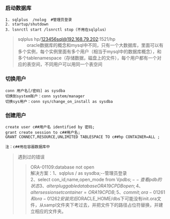 ### 启动数据库
```
1. sqlplus  /nolog  #管理员登录
2. startup/shutdown
3. lsnrctl start /lsnrctl stop（不用在sqlplus）
```
> sqlplus hp/123456sql@192.168.79.202:1521/hp  
&emsp;&emsp;oracle数据库的概念和mysql中不同，只有一个大数据库，里面可以有多个实例，每个实例里面有多个用户（相当于mysql中的数据库概念），和多个tablenamespace（存储数据，磁盘上的文件），每个用户都有一个对应的表空间，不同用户可以用同一个表空间

### 切换用户
```
conn 用户名[/密码] as sysdba
切换到system账户：conn system/manager
切换sys用户：conn sys/change_on_install as sysdba
```

### 创建用户
```
create user c##用户名 identified by 密码;
grant create session to c##用户名;
GRANT CONNECT,RESOURCE,UNLIMITED TABLESPACE TO c##hp CONTAINER=ALL ;

注：c##用在容器数据库中
```

 
>  遇到过的错误
>>ORA-01109:database not open  
解决方案：1、sqlplus / as sysdba;--管理员登录  
	2、select con_id,name,open_mode from V$pdbs;--查看pdb的状态  
	3、alter pluggable database ORA19CPDB  open;  
	4、alter session set container=ORA19CPDB ;  
	5、commit;  
ora-01261和ora-01262  
安装完后$ORACLE_HOME/dbs下可能没有init<SID>.ora文件，从sampl文件夹下考过去，并把文件下的路径占位符替换，并建立相应的文件夹。

